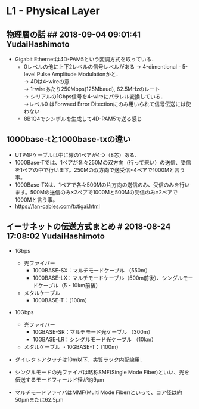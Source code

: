 # L1 - Physical Layer
## 物理層の話 ## 2018-09-04 09:01:41 YudaiHashimoto
  - Gigabit Ethernetは4D-PAM5という変調方式を取っている．
    - 0レベルの他に上下2レベルの信号レベルがある
    → 4-dimentional - 5-level Pulse Amplitude Modulationかと．  
    → 4Dは4-wireの意  
    → 1-wireあたり250Mbps(125Mbaud), 62.5MHzのレート  
    → シリアルの1Gbps信号を4-wireにパラレル変換している．  
    →レベル0 はForwaed Error Ditectionにのみ用いられて信号伝送には使わない  
    - 8B1Q4でシンボルを生成して4D-PAM5で送る感じ

## 1000base-tと1000base-txの違い
- UTP4Pケーブルは中に線の1ペアが4つ（8芯）ある．
- 1000Base-Tでは、1ペアが各々250Mの双方向（行って来い）の送信、受信を1ペアの中で行います。250Mの双方向で送受信×4ペアで1000Mと言う事。
- 1000Base-TXは、1ペアで各々500Mの片方向の送信のみ、受信のみを行います。500Mの送信のみ×2ペアで1000Mと500Mの受信のみ×2ペアで1000Mと言う事。
- https://lan-cables.com/txtigai.html


## イーサネットの伝送方式まとめ # 2018-08-24 17:08:02 YudaiHashimoto
- 1Gbps
  - 光ファイバー
    - 1000BASE-SX：マルチモードケーブル （550m）
    - 1000BASE-LX：マルチモードケーブル（500m前後）、シングルモードケーブル（5 - 10km前後）
  - メタルケーブル
    - 1000BASE-T：（100m）

- 10Gbps
  - 光ファイバー
    - 10GBASE-SR：マルチモード光ケーブル （300m）
    - 10GBASE-LR：シングルモード光ケーブル （10km）
  - メタルケーブル
・10GBASE-T：（100m）

- ダイレクトアタッチは10m以下．実質ラック内配線用．
- シングルモードの光ファイバは略称SMF(Single Mode Fiber)といい、光を伝送するモードフィールド径が約9μm
- マルチモードファイバはMMF(Multi Mode Fiber)といって、コア径は約50μmまたは62.5μm